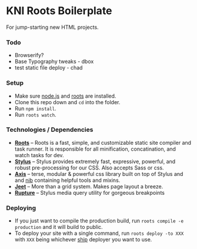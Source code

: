 # KNI Roots Boilerplate

For jump-starting new HTML projects.

### Todo
- Browserify?
- Base Typography tweaks - dbox
- test static file deploy - chad



### Setup

- Make sure [node.js](http://nodejs.org) and [roots](http://roots.cx/articles/getting-started) are installed.
- Clone this repo down and `cd` into the folder.
- Run `npm install`.
- Run `roots watch`.

### Technologies / Dependencies

* **[Roots](http://roots.cx)** – Roots is a fast, simple, and customizable static site compiler and task runner. It is responsible for all minification, concatination, and watch tasks for dev.
* **[Stylus](http://learnboost.github.io/stylus/)** – Stylus provides extremely fast, expressive, powerful, and robust pre-processing for our CSS. Also accepts Sass or css.
* **[Axis](http://axis.netlify.com)** – terse, modular & powerful css library built on top of Stylus and and [nib](http://visionmedia.github.io/nib/) containing helpful tools and mixins.
* **[Jeet](http://jeet.gs/)** – More than a grid system. Makes page layout a breeze.
* **[Rupture](http://jenius.github.io/rupture/)** – Stylus media query utility for gorgeous breakpoints


### Deploying

- If you just want to compile the production build, run `roots compile -e production` and it will build to public.
- To deploy your site with a single command, run `roots deploy -to XXX` with `XXX` being whichever [ship](https://github.com/carrot/ship#usage) deployer you want to use.
